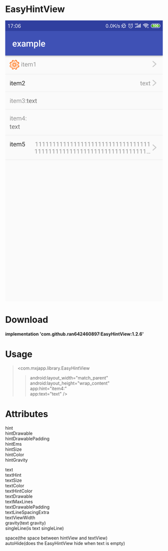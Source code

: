 # EasyHintView
![Image text](https://github.com/ran642460897/EasyHintView/blob/master/example/introduce.png)
# Download
#### implementation 'com.github.ran642460897:EasyHintView:1.2.6'
# Usage
><com.mxjapp.library.EasyHintView  
>>	android:layout_width="match_parent"  
>>	android:layout_height="wrap_content"  
>>	app:hint="item4:"  
>>	app:text="text" />  
# Attributes
  hint  
  hintDrawable  
  hintDrawablePadding  
  hintEms  
  hintSize  
  hintColor  
  hintGravity  
    
  text  
  textHint  
  textSize  
  textColor  
  textHintColor  
  textDrawable  
  textMaxLines  
  textDrawablePadding  
  textLineSpacingExtra  
  textViewWidth  
  gravity(text gravity)  
  singleLine(is text singleLine)  
    
  space(the space between hintView and textView)  
  autoHide(does the EasyHintView hide when text is empty)  
